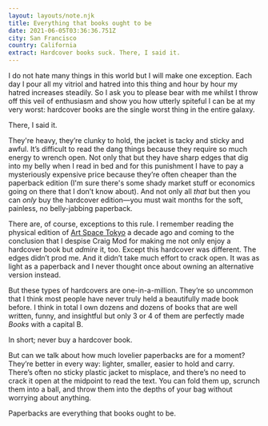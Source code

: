 ```yaml
---
layout: layouts/note.njk
title: Everything that books ought to be
date: 2021-06-05T03:36:36.751Z
city: San Francisco
country: California
extract: Hardcover books suck. There, I said it.
---
```


I do not hate many things in this world but I will make one exception. Each day I pour all my vitriol and hatred into this thing and hour by hour my hatred increases steadily. So I ask you to please bear with me whilst I throw off this veil of enthusiasm and show you how utterly spiteful I can be at my very worst: hardcover books are the single worst thing in the entire galaxy.

There, I said it.

They're heavy, they’re clunky to hold, the jacket is tacky and sticky and awful. It’s difficult to read the dang things because they require so much energy to wrench open. Not only that but they have sharp edges that dig into my belly when I read in bed and for this punishment I have to pay a mysteriously expensive price because they’re often cheaper than the paperback edition (I'm sure there's some shady market stuff or economics going on there that I don’t know about). And not only all _that_ but then you can _only_ buy the hardcover edition—you must wait months for the soft, painless, no belly-jabbing paperback.

There are, of course, exceptions to this rule. I remember reading the physical edition of [Art Space Tokyo](https://prepostbooks.com/physical/artspacetokyo/) a decade ago and coming to the conclusion that I despise Craig Mod for making me not only enjoy a hardcover book but _admire_ it, too. Except this hardcover was different. The edges didn’t prod me. And it didn’t take much effort to crack open. It was as light as a paperback and I never thought once about owning an alternative version instead.

But these types of hardcovers are one-in-a-million. They’re so uncommon that I think most people have never truly held a beautifully made book before. I think in total I own dozens and dozens of books that are well written, funny, and insightful but only 3 or 4 of them are perfectly made _Books_ with a capital B.

In short; never buy a hardcover book.

But can we talk about how much lovelier paperbacks are for a moment? They’re better in every way: lighter, smaller, easier to hold and carry. There’s often no sticky plastic jacket to misplace, and there’s no need to crack it open at the midpoint to read the text. You can fold them up, scrunch them into a ball, and throw them into the depths of your bag without worrying about anything.

Paperbacks are everything that books ought to be.
